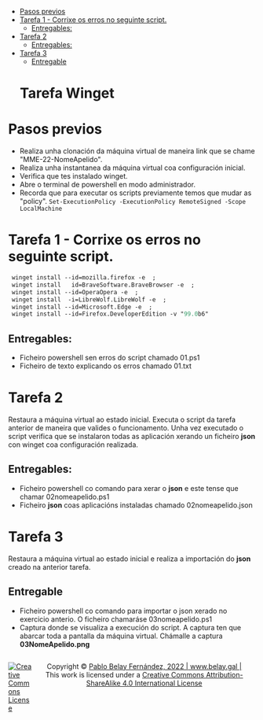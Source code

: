 - [Pasos previos](#pasos-previos)
- [Tarefa 1 - Corrixe os erros no seguinte script.](#tarefa-1---corrixe-os-erros-no-seguinte-script)
  - [Entregables:](#entregables)
- [Tarefa 2](#tarefa-2)
  - [Entregables:](#entregables-1)
- [Tarefa 3](#tarefa-3)
  - [Entregable](#entregable)
  <h1> Tarefa Winget</h1>

# Pasos previos

- Realiza unha clonación da máquina virtual de maneira link que se chame "MME-22-NomeApelido".
- Realiza unha instantanea da máquina virtual coa configuración inicial.
- Verifica que tes instalado winget.
- Abre o terminal de powershell en modo administrador.
- Recorda que para executar os scripts previamente temos que mudar as "policy". `Set-ExecutionPolicy -ExecutionPolicy RemoteSigned -Scope LocalMachine `

# Tarefa 1 - Corrixe os erros no seguinte script.

```ps
 winget install --id=mozilla.firefox -e  ;
 winget install   id=BraveSoftware.BraveBrowser -e  ;
 winget install --id=OperaOpera -e  ;
 winget install  -i=LibreWolf.LibreWolf -e  ;
 winget install --id=Microsoft.Edge -e  ;
 winget install --id=Firefox.DeveloperEdition -v "99.0b6"
```

## Entregables:

- Ficheiro powershell sen erros do script chamado 01.ps1
- Ficheiro de texto explicando os erros chamado 01.txt

# Tarefa 2

Restaura a máquina virtual ao estado inicial. Executa o script da tarefa anterior de maneira que valides o funcionamento. Unha vez executado o script verifica que se instalaron todas as aplicación xerando un ficheiro **json** con winget coa configuración realizada.

## Entregables:

- Ficheiro powershell co comando para xerar o **json** e este tense que chamar 02nomeapelido.ps1
- Ficheiro **json** coas aplicacións instaladas chamado 02nomeapelido.json

# Tarefa 3

Restaura a máquina virtual ao estado inicial e realiza a importación do **json** creado na anterior tarefa.

## Entregable

- Ficheiro powershell co comando para importar o json xerado no exercicio anterio. O ficheiro chamaráse 03nomeapelido.ps1
- Captura donde se visualiza a execución do script. A captura ten que abarcar toda a pantalla da máquina virtual. Chámalle a captura **03NomeApelido.png**



<footer>
<p style="float:left; width: 10%;">
<a rel="license" href="http://creativecommons.org/licenses/by-sa/4.0/"><img alt="Creative Commons License" style="border-width:0" src="https://i.creativecommons.org/l/by-sa/4.0/88x31.png" /></a>
</p>

<p style="float:left; width: 90%; text-align:center;">
Copyright © <a href="https://www.belay.gal">Pablo Belay Fernández, 2022 | www.belay.gal | </a>
<br />This work is licensed under a <a rel="license" href="http://creativecommons.org/licenses/by-sa/4.0/">Creative Commons Attribution-ShareAlike 4.0 International License</a>
</p>
</footer>
